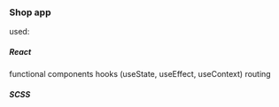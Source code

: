 ### Shop app 


used:
##### React
functional components
hooks (useState, useEffect, useContext)
routing

##### SCSS
